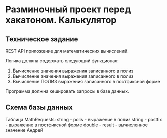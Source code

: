 # Разминочный проект перед хакатоном. Калькулятор

## Техническое задание
REST API приложение для математических вычислений.

Логика должна содержать следующий функционал:
1. Вычисление значения выражения записанного в полиз
1. Вычисление значения выражения записанного в полиз
2. Вычисление ПОЛИЗ выражения записанного в постфиксной форме

Программа должна кешировать запросы в базе данных.




## Схема базы данных

Таблица MathRequests:
string - polis - выражение в полиз
string - postfix - выражение в постфиксной форме
double - result - вычисленное значение
Андрей 
